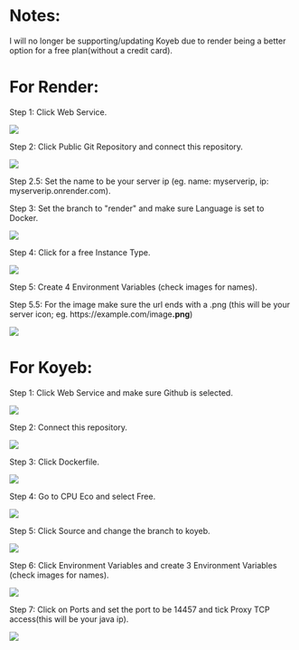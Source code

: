 <h1> Notes: </h1>

<p> I will no longer be supporting/updating Koyeb due to render being a better option for a free plan(without a credit card).</p>

<h1> For Render: </h1>

<p> Step 1: Click Web Service.</p>
<img src="./imgs/render/step1.png">
<p> Step 2: Click Public Git Repository and connect this repository.</p>
<img src="./imgs/render/step2.png">
<p> Step 2.5: Set the name to be your server ip (eg. name: myserverip, ip: myserverip.onrender.com).</p>
<p> Step 3: Set the branch to "render" and make sure Language is set to Docker.</p>
<img src="./imgs/render/step3.png">
<p> Step 4: Click for a free Instance Type.</p>
<img src="./imgs/render/step4.png">
<p> Step 5: Create 4 Environment Variables (check images for names).</p>
<p> Step 5.5: For the image make sure the url ends with a .png (this will be your server icon; eg. https://example.com/image<b>.png</b>)</p>
<img src="./imgs/render/step5.png">

<h1> For Koyeb: </h1>

<p>Step 1: Click Web Service and make sure Github is selected.</p>
<img src="./imgs/koyeb/step1.png">
<p>Step 2: Connect this repository.</p>
<img src="./imgs/koyeb/step2.png">
<p>Step 3: Click Dockerfile.</p>
<img src="./imgs/koyeb/step3.png">
<p>Step 4: Go to CPU Eco and select Free.</p>
<img src="./imgs/koyeb/step4.png">
<p>Step 5: Click Source and change the branch to koyeb.</p>
<img src="./imgs/koyeb/step5.png">
<p> Step 6: Click Environment Variables and create 3 Environment Variables (check images for names).</p>
<img src="./imgs/koyeb/step6.png">
<p> Step 7: Click on Ports and set the port to be 14457 and tick Proxy TCP access(this will be your java ip).</p>
<img src="./imgs/koyeb/step7.png">